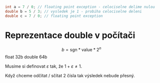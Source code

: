 ```c
int a = 7 / 0; // floating point exception - celociselne delime nulou
double b = 5 / 3; // vysledek je 1 - probiha celociselne deleni
double c = 7 / 0; // floating point exception
```

# Reprezentace double v počítači
$$b = \text{sgn} * \text{value} * 2^n$$
float 32b
double 64b

Musíme si definovat $\varepsilon$ tak, že $1 + \varepsilon \neq 1$.

Když chceme odčítat / sčítat 2 čísla tak výsledek nebude přesný.

